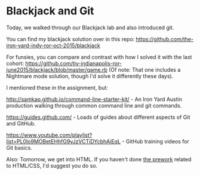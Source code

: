 # Blackjack and Git

Today, we walked through our Blackjack lab and also introduced git.

You can find my blackjack solution over in this repo: https://github.com/the-iron-yard-indy-ror-oct-2015/blackjack

For funsies, you can compare and contrast with how I solved it with the last cohort: https://github.com/tiy-indianapolis-ror-june2015/blackjack/blob/master/game.rb (Of note: That one includes a Nightmare mode solution, though I'd solve it differently these days).

I mentioned these in the assignment, but:

http://samkap.github.io/command-line-starter-kit/ - An Iron Yard Austin production walking through common command line and git commands.

https://guides.github.com/ - Loads of guides about different aspects of Git and GitHub.

https://www.youtube.com/playlist?list=PL0lo9MOBetEHhfG9vJzVCTiDYcbhAiEqL - GitHub training videos for Git basics.

Also: Tomorrow, we get into HTML. If you haven't done [the prework](http://www.codecademy.com/en/tracks/web) related to HTML/CSS, I'd suggest you do so.
